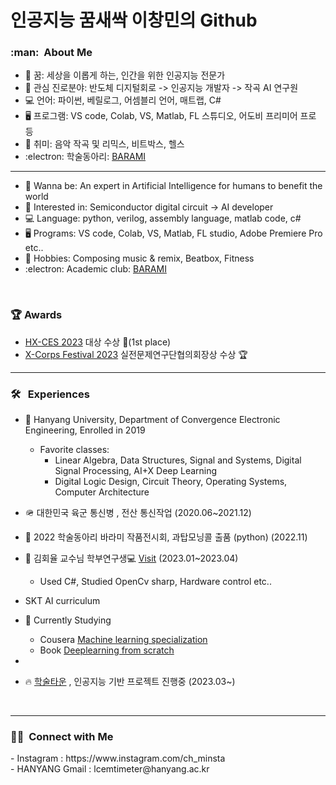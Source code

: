 인공지능 꿈새싹 이창민의 Github
================

<h3> :man: &nbsp;About Me </h3>
 
- 🌱 꿈: 세상을 이롭게 하는, 인간을 위한 인공지능 전문가
- 💙 관심 진로분야: 반도체 디지털회로 -> 인공지능 개발자 -> 작곡 AI 연구원
- 💻 언어: 파이썬, 베릴로그, 어셈블리 언어, 매트랩, C#
- 🖥️ 프로그램: VS code, Colab, VS, Matlab, FL 스튜디오, 어도비 프리미어 프로 등
- 💜 취미: 음악 작곡 및 리믹스, 비트박스, 헬스
- :electron: 학술동아리: [BARAMI](https://ibarami.com/)
-------------------------------------------------------
- 🌱 Wanna be: An expert in Artificial Intelligence for humans to benefit the world
- 💙 Interested in: Semiconductor digital circuit -> AI developer
- 💻 Language: python, verilog, assembly language, matlab code, c#
- 🖥️ Programs: VS code, Colab, VS, Matlab, FL studio, Adobe Premiere Pro etc..
- 💜 Hobbies: Composing music & remix, Beatbox, Fitness
- :electron: Academic club: [BARAMI](https://ibarami.com/)
<br/>
<h3>🏆 Awards </h3>

- [HX-CES 2023](http://hxc.hanyang.ac.kr/) 대상 수상 🥇(1st place)
- [X-Corps Festival 2023](https://xcorpsplus.com/) 실전문제연구단협의회장상 수상 🏆

-----------
<h3> 🛠 &nbsp; Experiences </h3>

- 🦁 Hanyang University, Department of Convergence Electronic Engineering, Enrolled in 2019
    * Favorite classes: 
        + Linear Algebra, Data Structures, Signal and Systems, Digital Signal Processing, AI+X Deep Learning
        + Digital Logic Design, Circuit Theory, Operating Systems, Computer Architecture
        
- 🪖 대한민국 육군 통신병 , 전산 통신작업 (2020.06~2021.12)
- 🤖 2022 학술동아리 바라미 작품전시회, 과탑모닝콜 출품 (python) (2022.11)
- 📖 김회율 교수님 학부연구생💻 [Visit](http://labinno.co.kr/) (2023.01~2023.04)
    + Used C#, Studied OpenCv sharp, Hardware control etc..

- SKT AI curriculum 
- 📶 Currently Studying 
  + Cousera [Machine learning specialization](https://www.coursera.org/specializations/machine-learning-introduction)
  + Book [Deeplearning from scratch](https://github.com/kchcoo/WegraLee-deep-learning-from-scratch)

- 
- 🔥 [학술타운](https://hylu-s.hanyang.ac.kr/ko/program/all/view/1113) , 인공지능 기반 프로젝트 진행중 (2023.03~)

<br/>


----------------------------------------

<h3> 🤝🏻 &nbsp;Connect with Me </h3> 
<!-- Connect with me -->
<!--icons and links-->
- Instagram : https://www.instagram.com/ch_minsta <br/>
- HANYANG Gmail : lcemtimeter@hanyang.ac.kr



<!--
**chminsta/chminsta** is a ✨ _special_ ✨ repository because its `README.md` (this file) appears on your GitHub profile.

Here are some ideas to get you started:

- 🔭 I’m currently working on ...

- 🌱 I’m currently learning ...
- 👯 I’m looking to collaborate on ...
- 🤔 I’m looking for help with ...
- 💬 Ask me about ...
- 📫 How to reach me: ...
- 😄 Pronouns: ...
- ⚡ Fun fact: ...
-->
